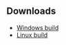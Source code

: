 ## Downloads

- [Windows build](https://spring-launcher.ams3.digitaloceanspaces.com/Spring-SpringBoard/SpringBoard-ZK/SpringBoard-ZK.exe)
- [Linux build ](https://spring-launcher.ams3.digitaloceanspaces.com/Spring-SpringBoard/SpringBoard-ZK/SpringBoard-ZK.AppImage)